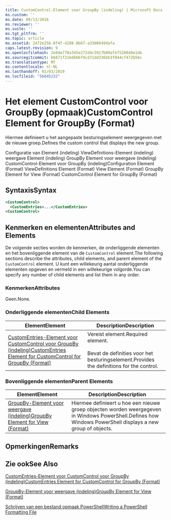 ```yaml
---
title: CustomControl-Element voor GroupBy (indeling) | Microsoft Docs
ms.custom: ''
ms.date: 09/13/2016
ms.reviewer: ''
ms.suite: ''
ms.tgt_pltfrm: ''
ms.topic: article
ms.assetid: 2472e256-8f4f-4288-8b67-a3300649dafa
caps.latest.revision: 9
ms.openlocfilehash: 2e84e770a345e272d4c5917b00afe7520840e1db
ms.sourcegitcommit: b6871f21bd666f9cd71dd336bb3f844cf472b56c
ms.translationtype: MT
ms.contentlocale: nl-NL
ms.lasthandoff: 02/03/2019
ms.locfileid: "56845232"
---
```

# <a name="customcontrol-element-for-groupby-format"></a><span data-ttu-id="0a96e-102">Het element CustomControl voor GroupBy (opmaak)</span><span class="sxs-lookup"><span data-stu-id="0a96e-102">CustomControl Element for GroupBy (Format)</span></span>

<span data-ttu-id="0a96e-103">Hiermee definieert u het aangepaste besturingselement weergegeven met de nieuwe groep.</span><span class="sxs-lookup"><span data-stu-id="0a96e-103">Defines the custom control that displays the new group.</span></span>

<span data-ttu-id="0a96e-104">Configuratie van Element (indeling) ViewDefinitions-Element (indeling) weergave Element (indeling) GroupBy Element voor weergave (indeling) CustomControl-Element voor GroupBy (indeling)</span><span class="sxs-lookup"><span data-stu-id="0a96e-104">Configuration Element (Format) ViewDefinitions Element (Format) View Element (Format) GroupBy Element for View (Format) CustomControl Element for GroupBy (Format)</span></span>

## <a name="syntax"></a><span data-ttu-id="0a96e-105">Syntaxis</span><span class="sxs-lookup"><span data-stu-id="0a96e-105">Syntax</span></span>

```xml
<CustomControl>
  <CustomEntries>...</CustomEntries>
<CustomControl>
```

## <a name="attributes-and-elements"></a><span data-ttu-id="0a96e-106">Kenmerken en elementen</span><span class="sxs-lookup"><span data-stu-id="0a96e-106">Attributes and Elements</span></span>

<span data-ttu-id="0a96e-107">De volgende secties worden de kenmerken, de onderliggende elementen en het bovenliggende element van de `CustomControl` element.</span><span class="sxs-lookup"><span data-stu-id="0a96e-107">The following sections describe the attributes, child elements, and parent element of the `CustomControl` element.</span></span> <span data-ttu-id="0a96e-108">U kunt een willekeurig aantal onderliggende elementen opgeven en vermeld in een willekeurige volgorde.</span><span class="sxs-lookup"><span data-stu-id="0a96e-108">You can specify any number of child elements and list them in any order.</span></span>

### <a name="attributes"></a><span data-ttu-id="0a96e-109">Kenmerken</span><span class="sxs-lookup"><span data-stu-id="0a96e-109">Attributes</span></span>

<span data-ttu-id="0a96e-110">Geen.</span><span class="sxs-lookup"><span data-stu-id="0a96e-110">None.</span></span>

### <a name="child-elements"></a><span data-ttu-id="0a96e-111">Onderliggende elementen</span><span class="sxs-lookup"><span data-stu-id="0a96e-111">Child Elements</span></span>

|<span data-ttu-id="0a96e-112">Element</span><span class="sxs-lookup"><span data-stu-id="0a96e-112">Element</span></span>|<span data-ttu-id="0a96e-113">Description</span><span class="sxs-lookup"><span data-stu-id="0a96e-113">Description</span></span>|
|-------------|-----------------|
|[<span data-ttu-id="0a96e-114">CustomEntries-Element voor CustomControl voor GroupBy (indeling)</span><span class="sxs-lookup"><span data-stu-id="0a96e-114">CustomEntries Element for CustomControl for GroupBy (Format)</span></span>](./customentries-element-for-customcontrol-for-groupby-format.md)|<span data-ttu-id="0a96e-115">Vereist element.</span><span class="sxs-lookup"><span data-stu-id="0a96e-115">Required element.</span></span><br /><br /> <span data-ttu-id="0a96e-116">Bevat de definities voor het besturingselement.</span><span class="sxs-lookup"><span data-stu-id="0a96e-116">Provides the definitions for the control.</span></span>|

### <a name="parent-elements"></a><span data-ttu-id="0a96e-117">Bovenliggende elementen</span><span class="sxs-lookup"><span data-stu-id="0a96e-117">Parent Elements</span></span>

|<span data-ttu-id="0a96e-118">Element</span><span class="sxs-lookup"><span data-stu-id="0a96e-118">Element</span></span>|<span data-ttu-id="0a96e-119">Description</span><span class="sxs-lookup"><span data-stu-id="0a96e-119">Description</span></span>|
|-------------|-----------------|
|[<span data-ttu-id="0a96e-120">GroupBy-Element voor weergave (indeling)</span><span class="sxs-lookup"><span data-stu-id="0a96e-120">GroupBy Element for View (Format)</span></span>](./groupby-element-for-view-format.md)|<span data-ttu-id="0a96e-121">Hiermee definieert u hoe een nieuwe groep objecten worden weergegeven in Windows PowerShell.</span><span class="sxs-lookup"><span data-stu-id="0a96e-121">Defines how Windows PowerShell displays a new group of objects.</span></span>|

## <a name="remarks"></a><span data-ttu-id="0a96e-122">Opmerkingen</span><span class="sxs-lookup"><span data-stu-id="0a96e-122">Remarks</span></span>

## <a name="see-also"></a><span data-ttu-id="0a96e-123">Zie ook</span><span class="sxs-lookup"><span data-stu-id="0a96e-123">See Also</span></span>

[<span data-ttu-id="0a96e-124">CustomEntries-Element voor CustomControl voor GroupBy (indeling)</span><span class="sxs-lookup"><span data-stu-id="0a96e-124">CustomEntries Element for CustomControl for GroupBy (Format)</span></span>](./customentries-element-for-customcontrol-for-groupby-format.md)

[<span data-ttu-id="0a96e-125">GroupBy-Element voor weergave (indeling)</span><span class="sxs-lookup"><span data-stu-id="0a96e-125">GroupBy Element for View (Format)</span></span>](./groupby-element-for-view-format.md)

[<span data-ttu-id="0a96e-126">Schrijven van een bestand opmaak PowerShell</span><span class="sxs-lookup"><span data-stu-id="0a96e-126">Writing a PowerShell Formatting File</span></span>](./writing-a-powershell-formatting-file.md)
